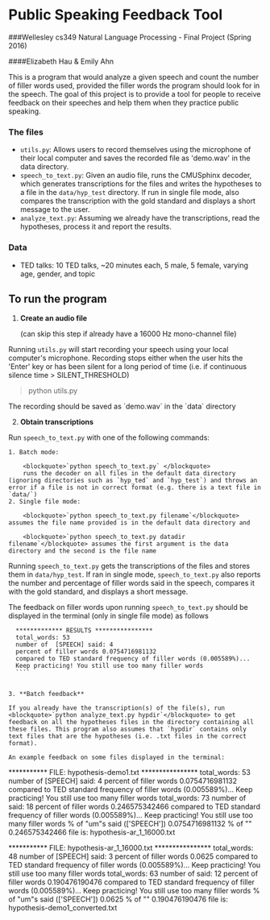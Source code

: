# Public Speaking Feedback Tool

###Wellesley cs349 Natural Language Processing - Final Project (Spring 2016)

####Elizabeth Hau & Emily Ahn

This is a program that would analyze a given speech and count the number of filler words used, provided the filler words the program should look for in the speech. The goal of this project is to provide a tool for people to receive feedback on their speeches and help them when they practice public speaking. 

### The files
- `utils.py`: Allows users to record themselves using the microphone of their local computer and saves the recorded file as 'demo.wav' in the data directory. 
- `speech_to_text.py`: Given an audio file, runs the CMUSphinx decoder, which generates transcriptions for the files and writes the hypotheses to a file in the `data/hyp_test` directory. If run in single file mode, also compares the transcription with the gold standard and displays a short message to the user.
- `analyze_text.py`: Assuming we already have the transcriptions, read the hypotheses, process it and report the results.

### Data
- TED talks: 10 TED talks, ~20 minutes each, 5 male, 5 female, varying age, gender, and topic

## To run the program

1. **Create an audio file**
  
    (can skip this step if already have a 16000 Hz mono-channel file)

  Running `utils.py` will start recording your speech using your local computer's microphone. Recording stops either when the user hits the 'Enter' key or has been silent for a long period of time (i.e. if continuous silence time > SILENT_THRESHOLD)
    <blockquote>
        python utils.py
  </blockquote>
  The recording should be saved as `demo.wav` in the `data` directory
  
2. **Obtain transcriptions**
  
  Run `speech_to_text.py` with one of the following commands:
    
    1. Batch mode: 
      
        <blockquote>`python speech_to_text.py` </blockquote>
        runs the decoder on all files in the default data directory (ignoring directories such as `hyp_ted` and `hyp_test`) and throws an error if a file is not in correct format (e.g. there is a text file in `data/`)
    2. Single file mode: 
        
        <blockquote>`python speech_to_text.py filename`</blockquote> assumes the file name provided is in the default data directory and

        <blockquote>`python speech_to_text.py datadir filename`</blockquote> assumes the first argument is the data directory and the second is the file name
    
  Running `speech_to_text.py` gets the transcriptions of the files and stores them in `data/hyp_test`. If ran in single mode, `speech_to_text.py` also reports the number and percentage of filler words said in the speech, compares it with the gold standard, and displays a short message.
  
  The feedback on filler words upon running `speech_to_text.py` should be displayed in the terminal (only in single file mode) as follows
   
  ````
    ************* RESULTS ****************
    total_words: 53
    number of  [SPEECH] said: 4
    percent of filler words 0.0754716981132
    compared to TED standard frequency of filler words (0.005589%)...
    Keep practicing! You still use too many filler words
    ````
    

3. **Batch feedback**

  If you already have the transcription(s) of the file(s), run <blockquote>`python analyze_text.py hypdir`</blockquote> to get feedback on all the hypotheses files in the directory containing all these files. This program also assumes that `hypdir` contains only text files that are the hypotheses (i.e. .txt files in the correct format). 
  
  An example feedback on some files displayed in the terminal: 
  
  ````
  *********** FILE:  hypothesis-demo1.txt ****************
  total_words: 53
  number of  [SPEECH] said: 4
  percent of filler words 0.0754716981132
  compared to TED standard frequency of filler words (0.005589%)...
  Keep practicing! You still use too many filler words
  total_words: 73
  number of  <sil> said: 18
  percent of filler words 0.246575342466
  compared to TED standard frequency of filler words (0.005589%)...
  Keep practicing! You still use too many filler words
  % of "um"s said (['SPEECH']) 0.0754716981132
  % of "<sil>" 0.246575342466
  file is: hypothesis-ar_1_16000.txt
  
  *********** FILE:  hypothesis-ar_1_16000.txt ****************
  total_words: 48
  number of  [SPEECH] said: 3
  percent of filler words 0.0625
  compared to TED standard frequency of filler words (0.005589%)...
  Keep practicing! You still use too many filler words
  total_words: 63
  number of  <sil> said: 12
  percent of filler words 0.190476190476
  compared to TED standard frequency of filler words (0.005589%)...
  Keep practicing! You still use too many filler words
  % of "um"s said (['SPEECH']) 0.0625
  % of "<sil>" 0.190476190476
  file is: hypothesis-demo1_converted.txt
  ````
  

